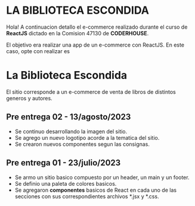 # LA BIBLIOTECA ESCONDIDA

Hola! A continuacion detallo el e-commerce realizado durante el curso de **ReactJS** dictado en la Comision 47130 de **CODERHOUSE**. 

El objetivo era realizar una app de un e-commerce con ReactJS. En este caso, opte con realizar  es


# La Biblioteca Escondida

El sitio corresponde a un e-commerce de venta de libros de distintos generos y autores.


## Pre entrega 02 - 13/agosto/2023

- Se continuo desarrollando la imagen del sitio.
- Se agrego un nuevo logotipo acorde a la tematica del sitio.
- Se crearon nuevos componentes segun las consignas.


## Pre entrega 01 - 23/julio/2023

- Se armo un sitio basico compuesto por un header, un main y un footer. 
- Se definio una paleta de colores basicos.
- Se agregaron **componentes** basicos de React en cada uno de las secciones con sus correspondientes archivos *.jsx y *.css. 